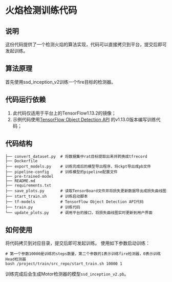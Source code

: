 # 火焰检测训练代码

## 说明
这份代码提供了一个检测火焰的算法实现，代码可以直接拷贝到平台，提交后即可发起训练。

## 算法原理
首先使用ssd_inception_v2训练一个fire目标的检测器。

## 代码运行依赖
1. 此代码仅适用于平台上的TensorFlow1.13.2的镜像；
2. 示例代码使用[TensorFlow Object Detection API](https://github.com/tensorflow/models/) 的v1.13.0版本编写训练代码；

## 代码结构

```shell
├── convert_dataset.py  # 将数据集中rat目标提取出来并转换成tfrecord
├── Dockerfile
├── export_models.py	# 训练完成后的模型导出程序，将ckpt导出成pb文件
├── pipeline-config		# 训练模型的pipeline配置文件
├── pre-trained-model
├── README.md
├── requirements.txt
├── save_plots.py		# 读取TensorBoard文件并将损失更新数据导出成损失曲线图
├── start_train.sh		# 训练启动脚本
├── tf-models			# TensorFlow Object Detection API代码
├── train.py			# 训练代码
└── update_plots.py		# 调用平台的接口，将损失曲线图实时更新到用户界面
```

## 如何使用

将代码拷贝到对应目录，提交后即可发起训练。
使用如下参数启动训练：

```shell
# 第一个参数10000是训练的steps数量，第二个参数的1表示训练fire检测器，0表示训练Head检测器
bash /project/train/src_repo/start_train.sh 10000 1
```

训练完成后会生成Motor检测器的模型`ssd_inception_v2.pb`。
